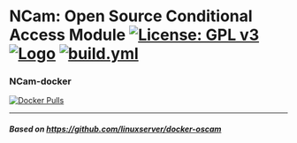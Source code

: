 NCam: Open Source Conditional Access Module [![License: GPL v3](https://img.shields.io/badge/License-GPLv3-blue.svg)](https://www.gnu.org/licenses/gpl-3.0)
[![Logo](https://user-images.githubusercontent.com/1761779/179313905-eb6fcb99-a984-4879-9cc3-017314830631.png "NCam-Unofficial")](https://github.com/fairbird/NCam)
[![build.yml](https://github.com/fairbird/NCam/actions/workflows/build.yml/badge.svg)](https://github.com/fairbird/NCam)
===========================================
### NCam-docker
[![Docker Pulls](https://img.shields.io/docker/pulls/chris230291/ncam?style=plastic&logoColor=ffffff&logo=docker)](https://hub.docker.com/r/chris230291/ncam)













---
##### Based on https://github.com/linuxserver/docker-oscam
